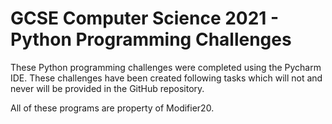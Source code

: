 # GCSE Computer Science 2021 - Python Programming Challenges

These Python programming challenges were completed using the Pycharm IDE. These challenges have been created following tasks which will not and never will be provided in the GitHub repository.

All of these programs are property of Modifier20.